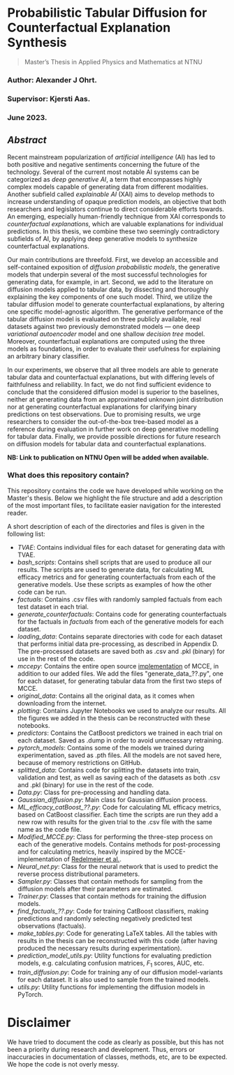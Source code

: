 # Probabilistic Tabular Diffusion for Counterfactual Explanation Synthesis

> Master’s Thesis in Applied Physics and Mathematics at NTNU 

### Author: Alexander J Ohrt. 
### Supervisor: Kjersti Aas.
### June 2023. 

## *Abstract*
Recent mainstream popularization of *artificial intelligence* (AI) has led to both positive and negative sentiments concerning the future of the technology. Several of the current most notable AI systems can be categorized as *deep generative AI*, a term that encompasses highly complex models capable of generating data from different modalities. Another subfield called *explainable AI* (XAI) aims to develop methods to increase understanding of opaque prediction models, an objective that both researchers and legislators continue to direct considerable efforts towards. An emerging, especially human-friendly technique from XAI corresponds to *counterfactual explanations*, which are valuable explanations for individual predictions. In this thesis, we combine these two seemingly contradictory subfields of AI, by applying deep generative models to synthesize counterfactual explanations. 

Our main contributions are threefold. First, we develop an accessible and self-contained exposition of *diffusion probabilistic models*, the generative models that underpin several of the most successful technologies for generating data, for example, in art. Second, we add to the literature on diffusion models applied to tabular data, by dissecting and thoroughly explaining the key components of one such model. Third, we utilize the tabular diffusion model to generate counterfactual explanations, by altering one specific model-agnostic algorithm. The generative performance of the tabular diffusion model is evaluated on three publicly available, real datasets against two previously demonstrated models — one deep *variational autoencoder* model and one shallow *decision tree* model. Moreover, counterfactual explanations are computed using the three models as foundations, in order to evaluate their usefulness for explaining an arbitrary binary classifier. 

In our experiments, we observe that all three models are able to generate tabular data and counterfactual explanations, but with differing levels of faithfulness and reliability. In fact, we do not find sufficient evidence to conclude that the considered diffusion model is superior to the baselines, neither at generating data from an approximated unknown joint distribution nor at generating counterfactual explanations for clarifying binary predictions on test observations. Due to promising results, we urge researchers to consider the out-of-the-box tree-based model as a reference during evaluation in further work on deep generative modelling for tabular data. Finally, we provide possible directions for future research on diffusion models for tabular data and counterfactual explanations. 

__NB: Link to publication on NTNU Open will be added when available.__

### What does this repository contain?

This repository contains the code we have developed while working on the Master's thesis. Below we highlight the file structure and add a description of the most important files, to facilitate easier navigation for the interested reader. 

A short description of each of the directories and files is given in the following list: 

* *TVAE*: Contains individual files for each dataset for generating data with TVAE.
* *bash_scripts*: Contains shell scripts that are used to produce all our results. The scripts are used to generate data, for calculating ML efficacy metrics and for generating counterfactuals from each of the generative models. Use these scripts as examples of how the other code can be run. 
* *factuals*: Contains .csv files with randomly sampled factuals from each test dataset in each trial.
* *generate_counterfactuals*: Contains code for generating counterfactuals for the factuals in *factuals* from each of the generative models for each dataset. 
* *loading_data*: Contains separate directories with code for each dataset that performs initial data pre-processing, as described in Appendix D. The pre-processed datasets are saved both as .csv and .pkl (binary) for use in the rest of the code.
* *mccepy*: Contains the entire open source [implementation](https://github.com/NorskRegnesentral/mccepy) of MCCE, in addition to our added files. We add the files "generate_data_??.py", one for each dataset, for generating tabular data from the first two steps of MCCE. 
* *original_data*: Contains all the original data, as it comes when downloading from the internet. 
* *plotting*: Contains Jupyter Notebooks we used to analyze our results. All the figures we added in the thesis can be reconstructed with these notebooks. 
* *predictors*: Contains the CatBoost predictors we trained in each trial on each dataset. Saved as .dump in order to avoid unnecessary retraining. 
* *pytorch_models*: Contains some of the models we trained during experimentation, saved as .pth files. All the models are not saved here, because of memory restrictions on GitHub.
* *splitted_data*: Contains code for splitting the datasets into train, validation and test, as well as saving each of the datasets as both .csv and .pkl (binary) for use in the rest of the code.
* *Data.py*: Class for pre-processing and handling data.
* *Gaussian_diffusion.py*: Main class for Gaussian diffusion process. 
* *ML_efficacy_catBoost_??.py*: Code for calculating ML efficacy metrics, based on CatBoost classifier. Each time the scripts are run they add a new row with results for the given trial to the .csv file with the same name as the code file. 
* *Modified_MCCE.py*: Class for performing the three-step process on each of the generative models. Contains methods for post-processing and for calculating metrics, heavily inspired by the MCCE-implementation of [Redelmeier et al.](https://github.com/NorskRegnesentral/mccepy). 
* *Neural_net.py*: Class for the neural network that is used to predict the reverse process distributional parameters. 
* *Sampler.py*: Classes that contain methods for sampling from the diffusion models after their parameters are estimated. 
* *Trainer.py*: Classes that contain methods for training the diffusion models. 
* *find_factuals_??.py*: Code for training CatBoost classifiers, making predictions and randomly selecting negatively predicted test observations (factuals).
* *make_tables.py*: Code for generating LaTeX tables. All the tables with results in the thesis can be reconstructed with this code (after having produced the necessary results during experimentation).
* *prediction_model_utils.py*: Utility functions for evaluating prediction models, e.g. calculating confusion matrices, $F_1$ scores, AUC, etc. 
* *train_diffusion.py*: Code for training any of our diffusion model-variants for each dataset. It is also used to sample from the trained models. 
* *utils.py*: Utility functions for implementing the diffusion models in PyTorch. 


# Disclaimer
We have tried to document the code as clearly as possible, but this has not been a priority during research and development. Thus, errors or inaccuracies in documentation of classes, methods, etc, are to be expected. We hope the code is not overly messy. 
